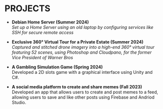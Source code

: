 # PROJECTS
- **Debian Home Server (Summer 2024)**\
*Set up a Home Server using an old laptop by configuring services like SSH for secure remote access*

- **Exclusive 360° Virtual Tour for a Private Estate (Summer 2024)**\
*Captured and stitched drone imagery into a high-end 360° virtual tour featuring 52 scenes, using Photoshop and Cloudpano, for the former Vice President of Warner Bros*

- **A Gambling Simulation Game (Spring 2024)**\
Developed a 2D slots game with a graphical interface using Unity and C#.

- **A social media platform to create and share memes (Fall 2023)**\
Developed an app that allows users to create and post memes to a feed, allowing users to save and like other posts using Firebase and Andriod Studio.

